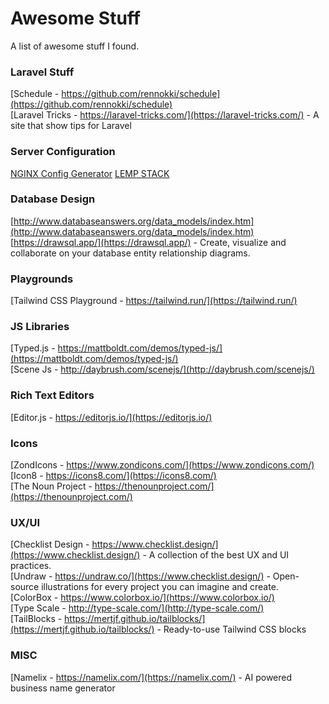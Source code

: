 # Awesome Stuff
A list of awesome stuff I found.

### Laravel Stuff
[Schedule - https://github.com/rennokki/schedule](https://github.com/rennokki/schedule)  
[Laravel Tricks - https://laravel-tricks.com/](https://laravel-tricks.com/) - A site that show tips for Laravel

### Server Configuration
[NGINX Config Generator](https://www.digitalocean.com/community/tools/nginx#?)
[LEMP STACK](https://lempstack.com/)

### Database Design
[http://www.databaseanswers.org/data_models/index.htm](http://www.databaseanswers.org/data_models/index.htm)  
[https://drawsql.app/](https://drawsql.app/) - Create, visualize and collaborate on your database entity relationship diagrams. 

### Playgrounds
[Tailwind CSS Playground - https://tailwind.run/](https://tailwind.run/)  

### JS Libraries 
[Typed.js - https://mattboldt.com/demos/typed-js/](https://mattboldt.com/demos/typed-js/)  
[Scene Js - http://daybrush.com/scenejs/](http://daybrush.com/scenejs/)  

### Rich Text Editors
[Editor.js - https://editorjs.io/](https://editorjs.io/)

### Icons
[ZondIcons - https://www.zondicons.com/](https://www.zondicons.com/)  
[Icon8 - https://icons8.com/](https://icons8.com/)  
[The Noun Project - https://thenounproject.com/](https://thenounproject.com/)  

### UX/UI
[Checklist Design - https://www.checklist.design/](https://www.checklist.design/) - A collection of the best UX and UI practices.  
[Undraw - https://undraw.co/](https://www.checklist.design/) - Open-source illustrations for every project you can imagine and create.  
[ColorBox - https://www.colorbox.io/](https://www.colorbox.io/)  
[Type Scale - http://type-scale.com/](http://type-scale.com/)  
[TailBlocks - https://mertjf.github.io/tailblocks/](https://mertjf.github.io/tailblocks/) - Ready-to-use Tailwind CSS blocks  

### MISC
[Namelix - https://namelix.com/](https://namelix.com/) - AI powered business name generator
